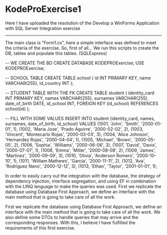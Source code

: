 # KodeProExercise1
Here I have uploaded the resolution of the Develop a WinForms Application with SQL Server Integration exercise

----------
The main class is "Form1.cs", here a simple interface was defined to meet the criteria of the exercise.
So, first of all... We run this scripts to create the DB, tables and populate this tables. (SQLExpress)

-- WE CREATE THE BD
CREATE DATABASE KODEPROExercise; 
USE KODEPROExercise;

-- SCHOOL TABLE
CREATE TABLE school (
    id INT PRIMARY KEY,
    name VARCHAR(255),
    id_country INT
);

-- STUDENT TABLE WITH THE FK
CREATE TABLE student (
    identity_card INT PRIMARY KEY,
    names VARCHAR(255),
    surnames VARCHAR(255),
    date_of_birth DATE,
    id_school INT,
    FOREIGN KEY (id_school) REFERENCES school(id)
);

-- FILL WITH SOME VALUES
INSERT INTO student (identity_card, names, surnames, date_of_birth, id_school) VALUES
(1001, 'John', 'Smith', '2000-01-01', 1),
(1002, 'Maria Jose', 'Prado Aguirre', '2000-02-02', 2),
(1003, 'Vincent', 'Montecarlo Rojas', '2000-03-03', 3),
(1004, 'Alice Johnson', 'Hernandez Rojas', '2000-04-04', 1),
(1005, 'Michael', 'Brown', '2000-05-05', 2),
(1006, 'Sophia', 'Williams', '2000-06-06', 3),
(1007, 'David', 'Davis', '2000-07-07', 1),
(1008, 'Emma', 'Miller', '2000-08-08', 2),
(1009, 'James', 'Martinez', '2000-09-09', 3),
(1010, 'Olivia', 'Anderson Romero', '2000-10-10', 1),
(1011, 'William Mathews', 'Garcia', '2000-11-11', 2),
(1012, 'Ava', 'Rodriguez Nano', '2000-12-12', 3),
(1013, 'Ethan', 'Taylor', '2001-01-01', 1);

In order to easily carry out the integration with the database, the strategy of dependency injection, interface segregation, and using EF in combination with the LINQ language to make the queries was used.
First we replicate the database using Database First Approach, we define an interface with the main method that is going to take care of all the work.

First we replicate the database using Database First Approach, we define an interface with the main method that is going to take care of all the work. We also define some DTOs to handle queries that may arrive and the corresponding responses.
With this, I believe I have fulfilled the requirements of this first exercise.
